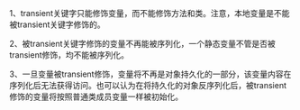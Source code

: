 1、transient关键字只能修饰变量，而不能修饰方法和类。注意，本地变量是不能被transient关键字修饰的。

  


2、被transient关键字修饰的变量不再能被序列化，一个静态变量不管是否被transient修饰，均不能被序列化。

  


3、一旦变量被transient修饰，变量将不再是对象持久化的一部分，该变量内容在序列化后无法获得访问。也可以认为在将持久化的对象反序列化后，被transient修饰的变量将按照普通类成员变量一样被初始化。

